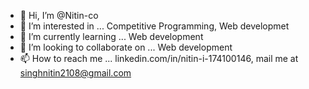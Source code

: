 - 👋 Hi, I’m @Nitin-co
- 👀 I’m interested in ... Competitive Programming, Web developmet
- 🌱 I’m currently learning ... Web development
- 💞️ I’m looking to collaborate on ... Web development
- 📫 How to reach me ... linkedin.com/in/nitin-i-174100146, mail me at singhnitin2108@gmail.com

<!---
Nitin-co/Nitin-co is a ✨ special ✨ repository because its `README.md` (this file) appears on your GitHub profile.
You can click the Preview link to take a look at your changes.
--->
